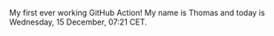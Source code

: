 My first ever working GitHub Action!
My name is Thomas and today is Wednesday, 15 December, 07:21 CET. 
